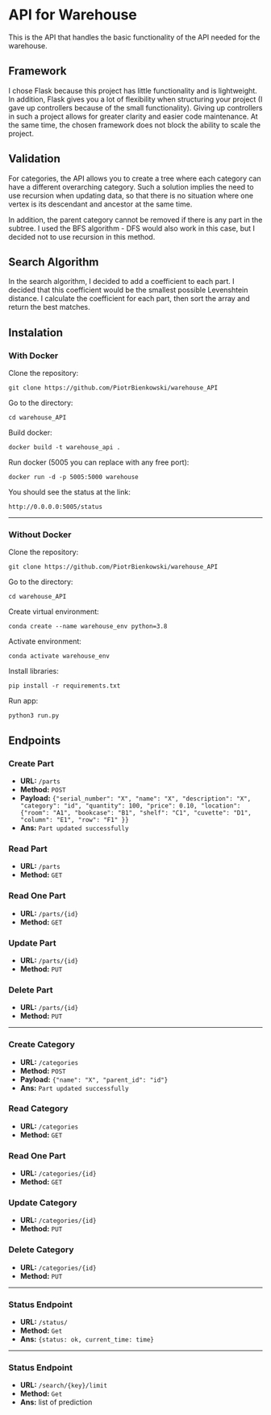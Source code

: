 # API for Warehouse

This is the API that handles the basic functionality of the API needed for the warehouse.

## Framework

I chose Flask because this project has little functionality and is lightweight. In addition, Flask gives you a lot of flexibility when structuring your project (I gave up controllers because of the small functionality). Giving up controllers in such a project allows for greater clarity and easier code maintenance.  At the same time, the chosen framework does not block the ability to scale the project.

## Validation

For categories, the API allows you to create a tree where each category can have a different overarching category. Such a solution implies the need to use recursion when updating data, so that there is no situation where one vertex is its descendant and ancestor at the same time. 

In addition, the parent category cannot be removed if there is any part in the subtree. I used the BFS algorithm - DFS would also work in this case, but I decided not to use recursion in this method.

## Search Algorithm

In the search algorithm, I decided to add a coefficient to each part. I decided that this coefficient would be the smallest possible Levenshtein distance. I calculate the coefficient for each part, then sort the array and return the best matches.

## Instalation
### With Docker
Clone the repository:
```
git clone https://github.com/PiotrBienkowski/warehouse_API
```

Go to the directory:
```
cd warehouse_API
```

Build docker:
```
docker build -t warehouse_api .
```

Run docker (5005 you can replace with any free port):
```
docker run -d -p 5005:5000 warehouse
```

You should see the status at the link:
```
http://0.0.0.0:5005/status
```
---
### Without Docker
Clone the repository:
```
git clone https://github.com/PiotrBienkowski/warehouse_API
```

Go to the directory:
```
cd warehouse_API
```

Create virtual environment:
```
conda create --name warehouse_env python=3.8
```

Activate environment:
```
conda activate warehouse_env
```

Install libraries:
```
pip install -r requirements.txt
```

Run app:
```
python3 run.py
```

## Endpoints

### Create Part

- **URL:** `/parts`
- **Method:** `POST`
- **Payload:** `{"serial_number": "X", "name": "X", "description": "X", "category": "id", "quantity": 100, "price": 0.10, "location": {"room": "A1", "bookcase": "B1", "shelf": "C1", "cuvette": "D1", "column": "E1", "row": "F1" }}`
- **Ans:** `Part updated successfully`

### Read Part

- **URL:** `/parts`
- **Method:** `GET`

### Read One Part

- **URL:** `/parts/{id}`
- **Method:** `GET`

### Update Part

- **URL:** `/parts/{id}`
- **Method:** `PUT`

### Delete Part

- **URL:** `/parts/{id}`
- **Method:** `PUT`

---

### Create Category

- **URL:** `/categories`
- **Method:** `POST`
- **Payload:** `{"name": "X", "parent_id": "id"}`
- **Ans:** `Part updated successfully`

### Read Category

- **URL:** `/categories`
- **Method:** `GET`

### Read One Part

- **URL:** `/categories/{id}`
- **Method:** `GET`

### Update Category

- **URL:** `/categories/{id}`
- **Method:** `PUT`

### Delete Category

- **URL:** `/categories/{id}`
- **Method:** `PUT`

---

### Status Endpoint
- **URL:** `/status/`
- **Method:** `Get`
- **Ans:** `{status: ok, current_time: time}`

---

### Status Endpoint
- **URL:** `/search/{key}/limit`
- **Method:** `Get`
- **Ans:** list of prediction
